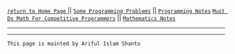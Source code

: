 [ `return to Home Page` ](https://shanto-swe029.github.io) || [`Some Programming Problems`](https://shanto-swe029.github.io/programmingproblems) || [`Programming Notes`](https://shanto-swe029.github.io/programmingnotes)
[`Must Do Math For Competitive Programmers`](https://shanto-swe029.github.io/must-do-math-cp/home) || [`Mathematics Notes`](https://shanto-swe029.github.io/mathematicsnotes)

***




***

`This page is mainted by Ariful Islam Shanto`
